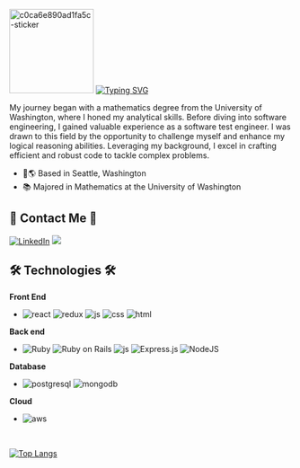 
<p align="start">
  <img src="https://github.com/shjang1025/shjang1025/assets/26673070/f3df8d35-99fb-4d17-b831-64b995b3338b" alt="c0ca6e890ad1fa5c-sticker" style="width: 150px; height: 150px;">
    <a href="https://git.io/typing-svg">
    <img src="https://readme-typing-svg.demolab.com/?lines=Hello+I'm+Sohyun!;&size=40&width=700&height=100" alt="Typing SVG">
  </a>
</p>

My journey began with a mathematics degree from the University of Washington, where I honed my analytical skills. Before diving into software engineering, I gained valuable experience as a software test engineer. I was drawn to this field by the opportunity to challenge myself and enhance my logical reasoning abilities. Leveraging my background, I excel in crafting efficient and robust code to tackle complex problems.

- 📍🌎 Based in Seattle, Washington
- 📚 Majored in Mathematics at the University of Washington

## 🫧 Contact Me 🫧
[![LinkedIn](https://img.shields.io/badge/linkedin-0A66C2?style=for-the-badge&logo=linkedin&logoColor=white)](https://www.linkedin.com/in/sohyun-jang-469918115/)
<img src="https://img.shields.io/badge/gmail-EA4335?style=for-the-badge&logo=gmail&logoColor=white">




## 🛠️ Technologies 🛠️
**Front End**
- ![react](https://img.shields.io/badge/React-20232A?style=for-the-badge&logo=react&logoColor=61DAFB)
![redux](https://img.shields.io/badge/Redux-593D88?style=for-the-badge&logo=redux&logoColor=white)
![js](https://img.shields.io/badge/JavaScript-323330?style=for-the-badge&logo=javascript&logoColor=F7DF1E)
![css](https://img.shields.io/badge/CSS3-1572B6?style=for-the-badge&logo=css3&logoColor=white)
![html](https://img.shields.io/badge/HTML5-E34F26?style=for-the-badge&logo=html5&logoColor=white)

**Back end**

- ![Ruby](https://img.shields.io/badge/ruby-CC342D?style=for-the-badge&logo=ruby&logoColor=white)
![Ruby on Rails](https://img.shields.io/badge/Rails-D30001?style=for-the-badge&logo=rubyonrails&logoColor=white)
![js](https://img.shields.io/badge/JavaScript-323330?style=for-the-badge&logo=javascript&logoColor=F7DF1E)
![Express.js](https://img.shields.io/badge/express.js-%23404d59.svg?style=for-the-badge&logo=express&logoColor=%2361DAFB)
![NodeJS](https://img.shields.io/badge/node.js-6DA55F?style=for-the-badge&logo=node.js&logoColor=white)

**Database**
- ![postgresql](https://img.shields.io/badge/postgresql-4169E1?style=for-the-badge&logo=postgresql&logoColor=white)
![mongodb](https://img.shields.io/badge/mongodb-47A248?style=for-the-badge&logo=mongodb&logoColor=white)

**Cloud**
  - ![aws](https://img.shields.io/badge/Amazon_AWS-232F3E?style=for-the-badge&logo=amazon-aws&logoColor=white)

</br>

[![Top Langs](https://github-readme-stats.vercel.app/api/top-langs/?username=shjang1025&layout=donut)](https://github.com/shjang1025/github-readme-stats)

